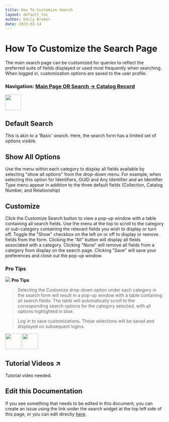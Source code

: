 ```yaml
---
title: How To Customize Search
layout: default_toc
author: Emily Braker
date: 2023-03-14
---
```

# How To Customize the Search Page

The main search page can be customized for queries to reflect the preferred suite of fields displayed or used most frequently when searching. When logged in, customization options are saved to the user profile.

### Navigation: [Main Page OR Search -> Catalog Record](https://arctos.database.museum/search.cfm)

<img src="https://raw.githubusercontent.com/ArctosDB/documentation-wiki/gh-pages/tutorial_images/Customize_search_form.png" width="50"> 

## Default Search

This is akin to a 'Basic' search. Here, the search form has a limited set of options visible.

## Show All Options

Use the menu within each category to display all fields available by selecting "show all options" from the drop-down menu. For example, when selecting this option for Identifiers, GUID and Any Identifier and an Identifier Type menu appear in addition to the three default fields (Collection, Catalog Number, and Relationship) 

## Customize

Click the Customize Search button to view a pop-up window with a table containing all search fields. Use the menu at the top to scroll to the category or sub-category containing the relevant fields you wish to display or turn off. Toggle the "Show" checkbox on the left on or off to display or remove fields from the form. Clicking the "All" button will display all fields associated with a category. Clicking "None" will remove all fields from a category from display on the search page. Clicking "Save" will save your preferences and close out the pop-up window.

### Pro Tips
![](https://raw.githubusercontent.com/ArctosDB/documentation-wiki/gh-pages/tutorial_images/Bear%20Pro.jpg) **Pro Tips**

>Selecting the Customize drop-down option under each category in the search form will result in a pop-up window with a table containing all search fields. The table will automatically scroll to the corresponding search options for the category selected, with all options highlighted in blue.

>Log in to save customizations. These selections will be saved and displayed on subsequent logins.

<img src="https://raw.githubusercontent.com/ArctosDB/documentation-wiki/gh-pages/tutorial_images/Customize_search_table.PNG" width="50">

<img src="https://raw.githubusercontent.com/ArctosDB/documentation-wiki/gh-pages/tutorial_images/Customize_search_table_scroll.png" width="50">

## Tutorial Videos ↗️

Tutorial video needed.

## Edit this Documentation

If you see something that needs to be edited in this document, you can create an issue using the link under the search widget at the top left side of this page, or you can edit directly <a href="https://github.com/ArctosDB/documentation-wiki/edit/gh-pages/_how_to/How_To_Customize_Search.markdown" target="_blank">here</a>.
